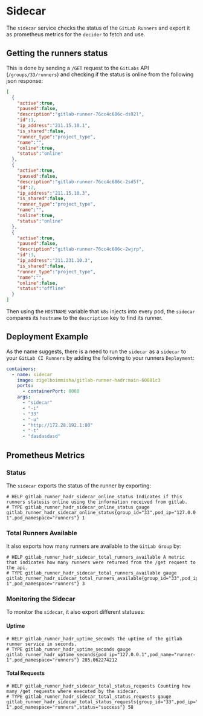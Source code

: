 # Sidecar

The `sidecar` service checks the status of the `GitLab Runners` and export it
as prometheus metrics for the `decider` to fetch and use.

## Getting the runners status

This is done by sending a `/GET` request to the `GitLabs` API
(`/groups/33/runners`) and checking if the status is online from the following
json response:

```json
[
  {
    "active":true,
    "paused":false,
    "description":"gitlab-runner-76cc4c686c-ds92l",
    "id":1,
    "ip_address":"211.15.10.1",
    "is_shared":false,
    "runner_type":"project_type",
    "name":"",
    "online":true,
    "status":"online"
  },
  {
    "active":true,
    "paused":false,
    "description":"gitlab-runner-76cc4c686c-2sd5f",
    "id":2,
    "ip_address":"211.15.10.3",
    "is_shared":false,
    "runner_type":"project_type",
    "name":"",
    "online":true,
    "status":"online"
  },
  {
    "active":true,
    "paused":false,
    "description":"gitlab-runner-76cc4c686c-2wjrp",
    "id":3,
    "ip_address":"211.231.10.3",
    "is_shared":false,
    "runner_type":"project_type",
    "name":"",
    "online":false,
    "status":"offline"
  }
]
```

Then using the `HOSTNAME` variable that `k8s` injects into every pod, the
`sidecar` compares its `hostname` to the `description` key to find its runner.

## Deployment Example

As the name suggests, there is a need to run the `sidecar` as a `sidecar` to
your `GitLab CI Runners` by adding the following to your runners `Deployment`:

```yml
containers:
  - name: sidecar
    image: zigelboimmisha/gitlab-runner-hadr:main-60081c3
    ports:
      - containerPort: 8080
    args:
      - "sidecar"
      - "-i"
      - "33"
      - "-u"
      - "http://172.28.192.1:80"
      - "-t"
      - "dasdasdasd"
```

## Prometheus Metrics

### Status

The `sidecar` exports the status of the runner by exporting:

```prometheus
# HELP gitlab_runner_hadr_sidecar_online_status Indicates if this runners statusis online using the information received from gitlab.
# TYPE gitlab_runner_hadr_sidecar_online_status gauge
gitlab_runner_hadr_sidecar_online_status{group_id="33",pod_ip="127.0.0.1",pod_name="runner-1",pod_namespace="runners"} 1
```

### Total Runners Available

It also exports how many runners are available to the `GitLab Group` by:

```prometheus
# HELP gitlab_runner_hadr_sidecar_total_runners_available A metric that indicates how many runners were returned from the /get request to the api.
# TYPE gitlab_runner_hadr_sidecar_total_runners_available gauge
gitlab_runner_hadr_sidecar_total_runners_available{group_id="33",pod_ip="127.0.0.1",pod_name="runner-1",pod_namespace="runners"} 3
```

### Monitoring the Sidecar

To monitor the `sidecar`, it also export different statuses:

#### Uptime

```prometheus
# HELP gitlab_runner_hadr_uptime_seconds The uptime of the gitlab runner service in seconds.
# TYPE gitlab_runner_hadr_uptime_seconds gauge
gitlab_runner_hadr_uptime_seconds{pod_ip="127.0.0.1",pod_name="runner-1",pod_namespace="runners"} 285.062274212
```

#### Total Requests

```prometheus
# HELP gitlab_runner_hadr_sidecar_total_status_requests Counting how many /get requests where executed by the sidecar.
# TYPE gitlab_runner_hadr_sidecar_total_status_requests gauge
gitlab_runner_hadr_sidecar_total_status_requests{group_id="33",pod_ip="127.0.0.1",pod_name="runner-1",pod_namespace="runners",status="success"} 58
```
